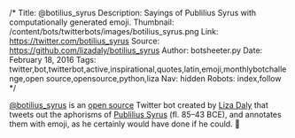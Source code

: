 /*
Title: @botilius_syrus
Description: Sayings of Publilius Syrus with computationally generated emoji.
Thumbnail: /content/bots/twitterbots/images/botilius_syrus.png
Link: https://twitter.com/botilius_syrus
Source: https://github.com/lizadaly/botilius_syrus
Author: botsheeter.py
Date: February 18, 2016
Tags: twitter,bot,twitterbot,active,inspirational,quotes,latin,emoji,monthlybotchallenge,open source,opensource,python,liza
Nav: hidden
Robots: index,follow
*/

[@botilius_syrus](https://twitter.com/botilius_syrus) is an [open source](https://github.com/lizadaly/botilius_syrus) Twitter bot created by [Liza Daly](https://twitter.com/liza) that tweets out the aphorisms of [Publilius Syrus](https://en.wikipedia.org/wiki/Publilius_Syrus) (fl. 85–43 BCE), and annotates them with emoji, as he certainly would have done if he could. 🎁
